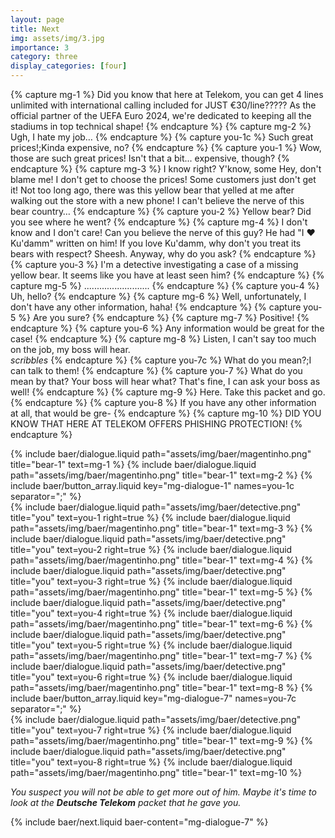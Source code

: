 ```yaml
---
layout: page
title: Next
img: assets/img/3.jpg
importance: 3
category: three
display_categories: [four]
---
```

{% capture mg-1 %}
    Did you know that here at Telekom, you can get 4 lines unlimited with international calling included for JUST €30/line?????
    As the official partner of the UEFA Euro 2024, we're dedicated to keeping all the stadiums in top technical shape!
{% endcapture %}
{% capture mg-2 %}
    Ugh, I hate my job…
{% endcapture %}
{% capture you-1c %}
    Such great prices!;Kinda expensive, no?
{% endcapture %}
{% capture you-1 %}
    <span baer-content="mg-dialogue-1" baer-option="0">Wow, those are such great prices!</span>
    <span baer-content="mg-dialogue-1" baer-option="1">Isn't that a bit... expensive, though?</span>
{% endcapture %}
{% capture mg-3 %}
    <span baer-content="mg-dialogue-1" baer-option="0">I know right? Y'know, some</span>
    <span baer-content="mg-dialogue-1" baer-option="1">Hey, don't blame me! I don't get to choose the prices! Some</span>
    customers just don't get it! Not too long ago,
    there was this yellow bear that yelled at me after walking out the store with a new phone!
    I can't believe the nerve of this bear country…
{% endcapture %}
{% capture you-2 %}
    Yellow bear? Did you see where he went?
{% endcapture %}
{% capture mg-4 %}
    I don't know and I don't care! Can you believe the nerve of this guy?
    He had "I &#x2764;&#xfe0f; Ku'damm" written on him!
    If you love Ku'damm, why don't you treat its bears with respect? Sheesh.
    Anyway, why do you ask?
{% endcapture %}
{% capture you-3 %}
    I'm a detective investigating a case of a missing yellow bear. It seems like you have at least seen him?
{% endcapture %}
{% capture mg-5 %}
    ..........................
{% endcapture %}
{% capture you-4 %}
    Uh, hello?
{% endcapture %}
{% capture mg-6 %}
    Well, unfortunately, I don't have any other information, haha!
{% endcapture %}
{% capture you-5 %}
    Are you sure?
{% endcapture %}
{% capture mg-7 %}
    Positive!
{% endcapture %}
{% capture you-6 %}
    Any information would be great for the case!
{% endcapture %}
{% capture mg-8 %}
    Listen, I can't say too much on the job, my boss will hear.
    <br>
    <i>*scribbles*</i>
{% endcapture %}
{% capture you-7c %}
    What do you mean?;I can talk to them!
{% endcapture %}
{% capture you-7 %}
    <span baer-content="mg-dialogue-7" baer-option="0">What do you mean by that? Your boss will hear what?</span>
    <span baer-content="mg-dialogue-7" baer-option="1">That's fine, I can ask your boss as well!</span>
{% endcapture %}
{% capture mg-9 %}
    Here. Take this packet and go.
{% endcapture %}
{% capture you-8 %}
    If you have any other information at all, that would be gre-
{% endcapture %}
{% capture mg-10 %}
    DID YOU KNOW THAT HERE AT TELEKOM OFFERS PHISHING PROTECTION!
{% endcapture %}

<div class="baer-dialogue-group">
  {% include baer/dialogue.liquid path="assets/img/baer/magentinho.png" title="bear-1" text=mg-1 %}
  {% include baer/dialogue.liquid path="assets/img/baer/magentinho.png" title="bear-1" text=mg-2 %}
  {% include baer/button_array.liquid key="mg-dialogue-1" names=you-1c separator=";" %}

  <div baer-content="mg-dialogue-1">
    {% include baer/dialogue.liquid path="assets/img/baer/detective.png" title="you" text=you-1 right=true %}
    {% include baer/dialogue.liquid path="assets/img/baer/magentinho.png" title="bear-1" text=mg-3 %}
    {% include baer/dialogue.liquid path="assets/img/baer/detective.png" title="you" text=you-2 right=true %}
    {% include baer/dialogue.liquid path="assets/img/baer/magentinho.png" title="bear-1" text=mg-4 %}
    {% include baer/dialogue.liquid path="assets/img/baer/detective.png" title="you" text=you-3 right=true %}
    {% include baer/dialogue.liquid path="assets/img/baer/magentinho.png" title="bear-1" text=mg-5 %}
    {% include baer/dialogue.liquid path="assets/img/baer/detective.png" title="you" text=you-4 right=true %}
    {% include baer/dialogue.liquid path="assets/img/baer/magentinho.png" title="bear-1" text=mg-6 %}
    {% include baer/dialogue.liquid path="assets/img/baer/detective.png" title="you" text=you-5 right=true %}
    {% include baer/dialogue.liquid path="assets/img/baer/magentinho.png" title="bear-1" text=mg-7 %}
    {% include baer/dialogue.liquid path="assets/img/baer/detective.png" title="you" text=you-6 right=true %}
    {% include baer/dialogue.liquid path="assets/img/baer/magentinho.png" title="bear-1" text=mg-8 %}
    {% include baer/button_array.liquid key="mg-dialogue-7" names=you-7c separator=";" %}
  </div>
  <div baer-content="mg-dialogue-7">
    {% include baer/dialogue.liquid path="assets/img/baer/detective.png" title="you" text=you-7 right=true %}
    {% include baer/dialogue.liquid path="assets/img/baer/magentinho.png" title="bear-1" text=mg-9 %}
    {% include baer/dialogue.liquid path="assets/img/baer/detective.png" title="you" text=you-8 right=true %}
    {% include baer/dialogue.liquid path="assets/img/baer/magentinho.png" title="bear-1" text=mg-10 %}
  </div>
</div>

<i baer-content="mg-dialogue-7">You suspect you will not be able to get more out of him. Maybe it's time to look at the <b>Deutsche Telekom</b> packet that he gave you.</i>

{% include baer/next.liquid baer-content="mg-dialogue-7" %}
